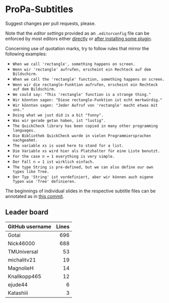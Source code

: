 # ProPa-Subtitles

Suggest changes per pull requests, please.

Note that the *editor settings* provided as an `.editorconfig` file can be enforced by most editors either [directly](https://editorconfig.org/#pre-installed) or [after installing some plugin](https://editorconfig.org/#download).

Concerning use of quotation marks, try to follow rules that mirror the following examples:

- `When we call 'rectangle', something happens on screen.`
- `Wenn wir 'rectangle' aufrufen, erscheint ein Rechteck auf dem Bildschirm.`
- `When we call the 'rectangle' function, something happens on screen.`
- `Wenn wir die rectangle-Funktion aufrufen, erscheint ein Rechteck auf dem Bildschirm.`
- `We could say: "This 'rectangle' function is a strange thing."`
- `Wir könnten sagen: "Diese rectangle-Funktion ist echt merkwürdig."`
- `Wir könnten sagen: "Jeder Aufruf von 'rectangle' macht etwas mit uns."`
- `Doing what we just did is a bit "funny".`
- `Was wir gerade getan haben, ist "lustig".`
- `The QuickCheck library has been copied in many other programming languages.`
- `Die Bibliothek QuickCheck wurde in vielen Programmiersprachen nachgeahmt.`
- `The variable xs is used here to stand for a list.`
- `Die Variable xs wird hier als Platzhalter für eine Liste benutzt.`
- `For the case n = 1 everything is very simple.`
- `Der Fall n = 1 ist wirklich einfach.`
- `The type String is pre-defined, but we can also define our own types like Tree.`
- `Der Typ 'String' ist vordefiniert, aber wir können auch eigene Typen wie 'Tree' definieren.`

The beginnings of individual slides in the respective subtitle files can be annotated as in [this commit](https://github.com/fmidue/ProPa-Subtitles/commit/3f216c790cff243715c61ea989c09c4ecf1fed3f).

## Leader board

| GitHub username | Lines |
| :-- | --: |
| Gotai | 696 |
| Nick46000 | 688 |
| TMUniversal | 53 |
| michalitv21 | 19 |
| MagnolieH | 14 |
| Knallkopp465 | 12 |
| ejude44 | 6 |
| Katashiii | 3 |
